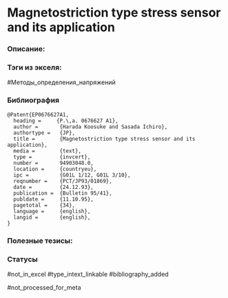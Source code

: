 # Magnetostriction type stress sensor and its application

### Описание:

### Тэги из экселя:
#Методы_определения_напряжений 

### Библиография
```
@Patent{EP0676627A1,
  heading =     {P.\,a. 0676627 A1},
  author =       {Harada Koosuke and Sasada Ichiro},
  authortype =   {JP},
  title =        {Magnetostriction type stress sensor and its application},
  media =        {text},
  type =         {invcert},
  number =       94903048.0,
  location =     {countryeu},
  ipc =          {G01L 1/12, G01L 3/10},
  reqnumber =    {PCT/JP93/01869},
  date =         {24.12.93},
  publication =  {Bulletin 95/41},
  publdate =     {11.10.95},
  pagetotal =    {34},
  language =     {english},
  langid =       {english},
}
```

### Полезные тезисы:

### Статусы
#not_in_excel 
#type_intext_linkable
#bibliography_added

#not_processed_for_meta
